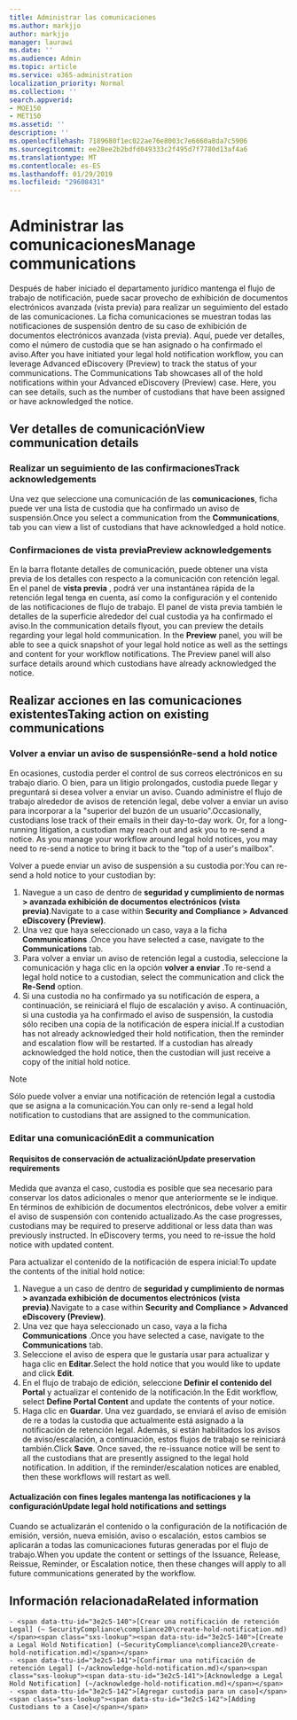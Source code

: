```yaml
---
title: Administrar las comunicaciones
ms.author: markjjo
author: markjjo
manager: laurawi
ms.date: ''
ms.audience: Admin
ms.topic: article
ms.service: o365-administration
localization_priority: Normal
ms.collection: ''
search.appverid:
- MOE150
- MET150
ms.assetid: ''
description: ''
ms.openlocfilehash: 7189680f1ec022ae76e8003c7e6660a8da7c5906
ms.sourcegitcommit: ee28ee2b2bdfd049333c2f495d7f7780d13af4a6
ms.translationtype: MT
ms.contentlocale: es-ES
ms.lasthandoff: 01/29/2019
ms.locfileid: "29608431"
---
```

# <a name="manage-communications"></a><span data-ttu-id="3e2c5-102">Administrar las comunicaciones</span><span class="sxs-lookup"><span data-stu-id="3e2c5-102">Manage communications</span></span>

<span data-ttu-id="3e2c5-p101">Después de haber iniciado el departamento jurídico mantenga el flujo de trabajo de notificación, puede sacar provecho de exhibición de documentos electrónicos avanzada (vista previa) para realizar un seguimiento del estado de las comunicaciones. La ficha comunicaciones se muestran todas las notificaciones de suspensión dentro de su caso de exhibición de documentos electrónicos avanzada (vista previa). Aquí, puede ver detalles, como el número de custodia que se han asignado o ha confirmado el aviso.</span><span class="sxs-lookup"><span data-stu-id="3e2c5-p101">After you have initiated your legal hold notification workflow, you can leverage  Advanced eDiscovery (Preview) to track the status of your communications. The Communications Tab showcases all of the hold notifications within your Advanced eDiscovery (Preview) case. Here, you can see details, such as the number of custodians that have been assigned or have acknowledged the notice.</span></span>

## <a name="view-communication-details"></a><span data-ttu-id="3e2c5-106">Ver detalles de comunicación</span><span class="sxs-lookup"><span data-stu-id="3e2c5-106">View communication details</span></span>

### <a name="track-acknowledgements"></a><span data-ttu-id="3e2c5-107">Realizar un seguimiento de las confirmaciones</span><span class="sxs-lookup"><span data-stu-id="3e2c5-107">Track acknowledgements</span></span>

<span data-ttu-id="3e2c5-108">Una vez que seleccione una comunicación de las **comunicaciones**, ficha puede ver una lista de custodia que ha confirmado un aviso de suspensión.</span><span class="sxs-lookup"><span data-stu-id="3e2c5-108">Once you select a communication from the **Communications**, tab you can view a list of custodians that have acknowledged a hold notice.</span></span> 

### <a name="preview-acknowledgements"></a><span data-ttu-id="3e2c5-109">Confirmaciones de vista previa</span><span class="sxs-lookup"><span data-stu-id="3e2c5-109">Preview acknowledgements</span></span>

<span data-ttu-id="3e2c5-p102">En la barra flotante detalles de comunicación, puede obtener una vista previa de los detalles con respecto a la comunicación con retención legal. En el panel de **vista previa** , podrá ver una instantánea rápida de la retención legal tenga en cuenta, así como la configuración y el contenido de las notificaciones de flujo de trabajo. El panel de vista previa también le detalles de la superficie alrededor del cual custodia ya ha confirmado el aviso.</span><span class="sxs-lookup"><span data-stu-id="3e2c5-p102">In the communication details flyout, you can preview the details regarding your legal hold communication. In the **Preview** panel, you will be able to see a quick snapshot of your legal hold notice as well as the settings and content for your workflow notifications. The Preview panel will also surface details around which custodians have already acknowledged the notice.</span></span>

## <a name="taking-action-on-existing-communications"></a><span data-ttu-id="3e2c5-113">Realizar acciones en las comunicaciones existentes</span><span class="sxs-lookup"><span data-stu-id="3e2c5-113">Taking action on existing communications</span></span>

### <a name="re-send-a-hold-notice"></a><span data-ttu-id="3e2c5-114">Volver a enviar un aviso de suspensión</span><span class="sxs-lookup"><span data-stu-id="3e2c5-114">Re-send a hold notice</span></span>

<span data-ttu-id="3e2c5-p103">En ocasiones, custodia perder el control de sus correos electrónicos en su trabajo diario. O bien, para un litigio prolongados, custodia puede llegar y preguntará si desea volver a enviar un aviso. Cuando administre el flujo de trabajo alrededor de avisos de retención legal, debe volver a enviar un aviso para incorporar a la "superior del buzón de un usuario".</span><span class="sxs-lookup"><span data-stu-id="3e2c5-p103">Occasionally, custodians lose track of their emails in their day-to-day work. Or, for a long-running litigation, a custodian may reach out and ask you to re-send a notice. As you manage your workflow around legal hold notices, you may need to re-send a notice to bring it back to the "top of a user's mailbox".</span></span>

<span data-ttu-id="3e2c5-118">Volver a puede enviar un aviso de suspensión a su custodia por:</span><span class="sxs-lookup"><span data-stu-id="3e2c5-118">You can re-send a hold notice to your custodian by:</span></span>
1. <span data-ttu-id="3e2c5-119">Navegue a un caso de dentro de **seguridad y cumplimiento de normas > avanzada exhibición de documentos electrónicos (vista previa)**.</span><span class="sxs-lookup"><span data-stu-id="3e2c5-119">Navigate to a case within **Security and Compliance > Advanced eDiscovery (Preview)**.</span></span>
2. <span data-ttu-id="3e2c5-120">Una vez que haya seleccionado un caso, vaya a la ficha **Communications** .</span><span class="sxs-lookup"><span data-stu-id="3e2c5-120">Once you have selected a case, navigate to the **Communications** tab.</span></span>
3. <span data-ttu-id="3e2c5-121">Para volver a enviar un aviso de retención legal a custodia, seleccione la comunicación y haga clic en la opción **volver a enviar** .</span><span class="sxs-lookup"><span data-stu-id="3e2c5-121">To re-send a legal hold notice to a custodian, select the communication and click the **Re-Send** option.</span></span>
4. <span data-ttu-id="3e2c5-p104">Si una custodia no ha confirmado ya su notificación de espera, a continuación, se reiniciará el flujo de escalación y aviso. A continuación, si una custodia ya ha confirmado el aviso de suspensión, la custodia sólo reciben una copia de la notificación de espera inicial.</span><span class="sxs-lookup"><span data-stu-id="3e2c5-p104">If a custodian has not already acknowledged their hold notification, then the reminder and escalation flow will be restarted. If a custodian has already acknowledged the hold notice, then the custodian will just receive a copy of the initial hold notice.</span></span>

> [!NOTE]
> <span data-ttu-id="3e2c5-124">Sólo puede volver a enviar una notificación de retención legal a custodia que se asigna a la comunicación.</span><span class="sxs-lookup"><span data-stu-id="3e2c5-124">You can only re-send a legal hold notification to custodians that are assigned to the communication.</span></span> 

### <a name="edit-a-communication"></a><span data-ttu-id="3e2c5-125">Editar una comunicación</span><span class="sxs-lookup"><span data-stu-id="3e2c5-125">Edit a communication</span></span>

#### <a name="update-preservation-requirements"></a><span data-ttu-id="3e2c5-126">Requisitos de conservación de actualización</span><span class="sxs-lookup"><span data-stu-id="3e2c5-126">Update preservation requirements</span></span>
  
<span data-ttu-id="3e2c5-p105">Medida que avanza el caso, custodia es posible que sea necesario para conservar los datos adicionales o menor que anteriormente se le indique. En términos de exhibición de documentos electrónicos, debe volver a emitir el aviso de suspensión con contenido actualizado.</span><span class="sxs-lookup"><span data-stu-id="3e2c5-p105">As the case progresses, custodians may be required to preserve additional or less data than was previously instructed. In eDiscovery terms, you need to re-issue the hold notice with updated content.</span></span>

<span data-ttu-id="3e2c5-129">Para actualizar el contenido de la notificación de espera inicial:</span><span class="sxs-lookup"><span data-stu-id="3e2c5-129">To update the contents of the initial hold notice:</span></span>

1. <span data-ttu-id="3e2c5-130">Navegue a un caso de dentro de **seguridad y cumplimiento de normas > avanzada exhibición de documentos electrónicos (vista previa)**.</span><span class="sxs-lookup"><span data-stu-id="3e2c5-130">Navigate to a case within **Security and Compliance > Advanced eDiscovery (Preview)**.</span></span>
2. <span data-ttu-id="3e2c5-131">Una vez que haya seleccionado un caso, vaya a la ficha **Communications** .</span><span class="sxs-lookup"><span data-stu-id="3e2c5-131">Once you have selected a case, navigate to the **Communications** tab.</span></span>
3. <span data-ttu-id="3e2c5-132">Seleccione el aviso de espera que le gustaría usar para actualizar y haga clic en **Editar**.</span><span class="sxs-lookup"><span data-stu-id="3e2c5-132">Select the hold notice that you would like to update and click **Edit**.</span></span>
4. <span data-ttu-id="3e2c5-133">En el flujo de trabajo de edición, seleccione **Definir el contenido del Portal** y actualizar el contenido de la notificación.</span><span class="sxs-lookup"><span data-stu-id="3e2c5-133">In the Edit workflow, select **Define Portal Content** and update the contents of your notice.</span></span> 
5. <span data-ttu-id="3e2c5-p106">Haga clic en **Guardar**. Una vez guardado, se enviará el aviso de emisión de re a todas la custodia que actualmente está asignado a la notificación de retención legal. Además, si están habilitados los avisos de aviso/escalación, a continuación, estos flujos de trabajo se reiniciará también.</span><span class="sxs-lookup"><span data-stu-id="3e2c5-p106">Click **Save**. Once saved, the re-issuance notice will be sent to all the custodians that are presently assigned to the legal hold notification. In addition, if the reminder/escalation notices are enabled, then these workflows will restart as well.</span></span> 


#### <a name="update-legal-hold-notifications-and-settings"></a><span data-ttu-id="3e2c5-137">Actualización con fines legales mantenga las notificaciones y la configuración</span><span class="sxs-lookup"><span data-stu-id="3e2c5-137">Update legal hold notifications and settings</span></span>

<span data-ttu-id="3e2c5-138">Cuando se actualizarán el contenido o la configuración de la notificación de emisión, versión, nueva emisión, aviso o escalación, estos cambios se aplicarán a todas las comunicaciones futuras generadas por el flujo de trabajo.</span><span class="sxs-lookup"><span data-stu-id="3e2c5-138">When you update the content or settings of the Issuance, Release, Reissue, Reminder, or Escalation notice, then these changes will apply to all future communications generated by the workflow.</span></span>

## <a name="related-information"></a><span data-ttu-id="3e2c5-139">Información relacionada</span><span class="sxs-lookup"><span data-stu-id="3e2c5-139">Related information</span></span> 

    - <span data-ttu-id="3e2c5-140">[Crear una notificación de retención Legal] (~ SecurityCompliance\compliance20\create-hold-notification.md)</span><span class="sxs-lookup"><span data-stu-id="3e2c5-140">[Create a Legal Hold Notification] (~SecurityCompliance\compliance20\create-hold-notification.md)</span></span>
    - <span data-ttu-id="3e2c5-141">[Confirmar una notificación de retención Legal] (~/acknowledge-hold-notification.md)</span><span class="sxs-lookup"><span data-stu-id="3e2c5-141">[Acknowledge a Legal Hold Notification] (~/acknowledge-hold-notification.md)</span></span>
    - <span data-ttu-id="3e2c5-142">[Agregar custodia para un caso]</span><span class="sxs-lookup"><span data-stu-id="3e2c5-142">[Adding Custodians to a Case]</span></span>